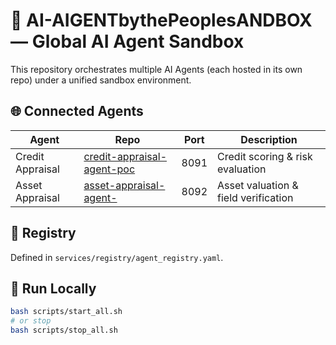 # 🧠 AI-AIGENTbythePeoplesANDBOX — Global AI Agent Sandbox

This repository orchestrates multiple AI Agents (each hosted in its own repo) under a unified sandbox environment.

## 🌐 Connected Agents
| Agent | Repo | Port | Description |
|--------|------|------|-------------|
| Credit Appraisal | [credit-appraisal-agent-poc](https://github.com/Sherlock2019/credit-appraisal-agent-poc) | 8091 | Credit scoring & risk evaluation |
| Asset Appraisal | [asset-appraisal-agent-](https://github.com/Sherlock2019/asset-appraisal-agent-) | 8092 | Asset valuation & field verification |

## 🧭 Registry
Defined in `services/registry/agent_registry.yaml`.

## 🚀 Run Locally
```bash
bash scripts/start_all.sh
# or stop
bash scripts/stop_all.sh
